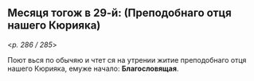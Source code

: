 
## Месяця тогож в 29-й: (Преподобнаго отця нашего Кюрияка)

<*p. 286 / 285*>

Поют вься по обычяю и чтет ся на утрении житие преподобнаго отця нашего Кюрияка, 
емуже начало: **Благословящая**.
